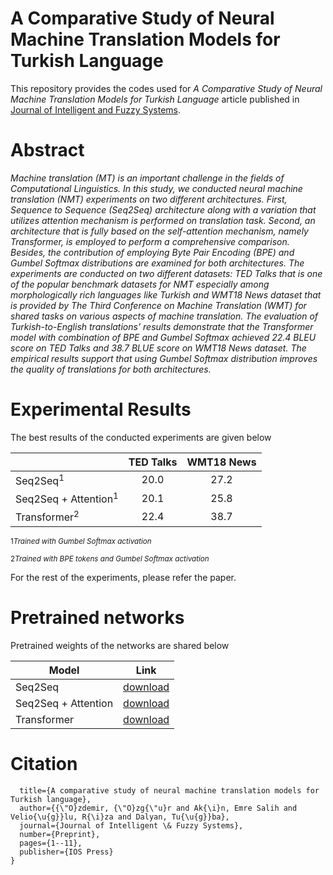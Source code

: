 # A Comparative Study of Neural Machine Translation Models for Turkish Language

This repository provides the codes used for _A Comparative Study of Neural Machine Translation Models for Turkish Language_
article published in [Journal of Intelligent and Fuzzy Systems](https://content.iospress.com/articles/journal-of-intelligent-and-fuzzy-systems/ifs211453).

# Abstract
_Machine translation (MT) is an important challenge in the fields of Computational Linguistics. In this study, we conducted neural machine translation (NMT) experiments on two different architectures. First, Sequence to Sequence (Seq2Seq) architecture along with a variation that utilizes attention mechanism is performed on translation task. Second, an architecture that is fully based on the self-attention mechanism, namely Transformer, is employed to perform a comprehensive comparison. Besides, the contribution of employing Byte Pair Encoding (BPE) and Gumbel Softmax distributions are examined for both architectures. The experiments are conducted on two different datasets: TED Talks that is one of the popular benchmark datasets for NMT especially among morphologically rich languages like Turkish and WMT18 News dataset that is provided by The Third Conference on Machine Translation (WMT) for shared tasks on various aspects of machine translation. The evaluation of Turkish-to-English translations’ results demonstrate that the Transformer model with combination of BPE and Gumbel Softmax achieved 22.4 BLEU score on TED Talks and 38.7 BLUE score on WMT18 News dataset. The empirical results support that using Gumbel Softmax distribution improves the quality of translations for both architectures._

# Experimental Results
The best results of the conducted experiments are given below

|          | TED Talks | WMT18 News |
|----------|:-----------:|:-----------:|
| Seq2Seq<sup>1</sup> |    20.0    |    27.2   |
| Seq2Seq + Attention<sup>1</sup>   |    20.1   |    25.8   |
| Transformer<sup>2</sup>   |    22.4   |    38.7   |

<sup>1</sup><sup>_Trained with Gumbel Softmax activation_</sub>

<sup>2</sup><sup>_Trained with BPE tokens and Gumbel Softmax activation_</sub>

For the rest of the experiments, please refer the paper.

# Pretrained networks

Pretrained weights of the networks are shared below

| Model | Link |
|----------|:-----------:|
| Seq2Seq |  [download](https://bilgiedu-my.sharepoint.com/:f:/g/personal/ozgur_ozdemir_bilgiedu_net/EiShqF2eNDxHiWBPXFAsE5sB09DIGMCfUTBMppHxqt9hyg?e=4vllJJ)    |
| Seq2Seq + Attention   |    [download](https://bilgiedu-my.sharepoint.com/:f:/g/personal/ozgur_ozdemir_bilgiedu_net/EsaSUpxwu2tPtOC7jwFVX_4BwQJGPQsWNO5jEDTHfZ9BgQ?e=VxQkqK)   |
| Transformer   |    [download](https://bilgiedu-my.sharepoint.com/:f:/g/personal/ozgur_ozdemir_bilgiedu_net/EpW4zpw6ch1OlajtFoKwI9cBeHT9OG3eVfxs3LjUam4b9Q?e=NXvIn5)   |


# Citation
``` @article{ozdemircomparative,
  title={A comparative study of neural machine translation models for Turkish language},
  author={{\"O}zdemir, {\"O}zg{\"u}r and Ak{\i}n, Emre Salih and Velio{\u{g}}lu, R{\i}za and Dalyan, Tu{\u{g}}ba},
  journal={Journal of Intelligent \& Fuzzy Systems},
  number={Preprint},
  pages={1--11},
  publisher={IOS Press}
}
```
